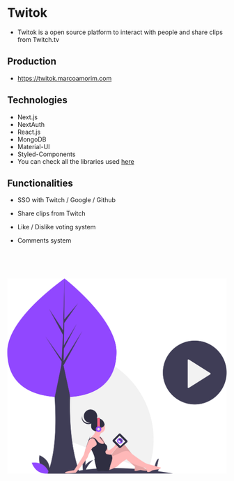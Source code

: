 # Twitok

- Twitok is a open source platform to interact with people and share clips from Twitch.tv

## Production

- https://twitok.marcoamorim.com

## Technologies

- Next.js
- NextAuth
- React.js
- MongoDB
- Material-UI
- Styled-Components
- You can check all the libraries used [here](https://github.com/marco-amorim/twitok/network/dependencies)

## Functionalities

- SSO with Twitch / Google / Github
- Share clips from Twitch
- Like / Dislike voting system
- Comments system

  <br />
  <br />
  <br />

<div style="text-align:center;">
  <img src="https://raw.githubusercontent.com/marco-amorim/twitok/master/public/images/readme.svg">
</div>
